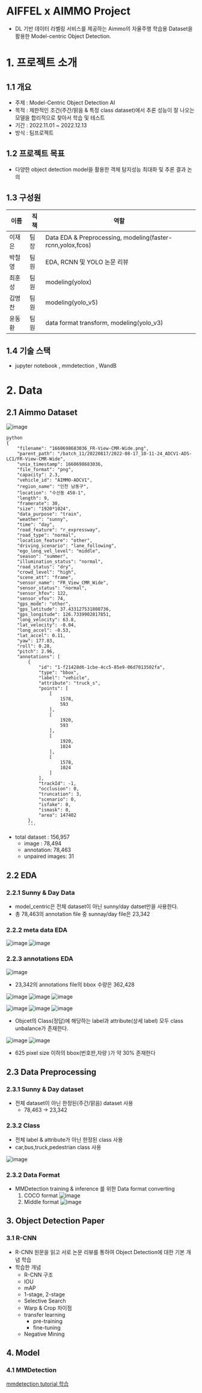 # AIFFEL x AIMMO Project
- DL 기반 데이터 라벨링 서비스를 제공하는 Aimmo의 자율주행 학습용 Dataset을 활용한 Model-centric Object Detection.

# 1. 프로젝트 소개

## 1.1 개요
- 주제 : Model-Centric Object Detection AI
- 목적 : 제한적인 조건(주간/맑음 & 특정 class dataset)에서 추론 성능이 잘 나오는 모델을 합리적으로 찾아서 학습 및 테스트
- 기간 : 2022.11.01 ~ 2022.12.13
- 방식 : 팀프로젝트

## 1.2 프로젝트 목표
- 다양한 object detection model을 활용한 객체 탐지성능 최대화 및 추론 결과 논의

## 1.3 구성원
|이름|직책|역할|
|----|-----|-----|
|이재은|팀장|Data EDA & Preprocessing, modeling(faster-rcnn,yolox,fcos)|
|박철영|팀원|EDA, RCNN 및 YOLO 논문 리뷰|
|최훈성|팀원|modeling(yolox)|
|김명찬|팀원|modeling(yolo_v5)|
|윤동환|팀원|data format transform, modeling(yolo_v3)|

## 1.4 기술 스택
- jupyter notebook , mmdetection , WandB 

# 2. Data
## 2.1 Aimmo Dataset
![image](https://user-images.githubusercontent.com/91417254/206915913-96f3c3ee-5101-46b9-9c57-f850ede2f93c.png)
```
python
{
    "filename": "1660698683036_FR-View-CMR-Wide.png",
    "parent_path": "/batch_11/20220817/2022-08-17_10-11-24_ADCV1-ADS-LC1/FR-View-CMR-Wide",
    "unix_timestamp": 1660698683036,
    "file_format": "png",
    "capacity": 2.3,
    "vehicle_id": "AIMMO-ADCV1",
    "region_name": "인천 남동구",
    "location": "수산동 450-1",
    "length": 9,
    "framerate": 30,
    "size": "1920*1024",
    "data_purpose": "train",
    "weather": "sunny",
    "time": "day",
    "road_feature": "r_expressway",
    "road_type": "normal",
    "location_feature": "other",
    "driving_scenario": "lane_following",
    "ego_long_vel_level": "middle",
    "season": "summer",
    "illumination_status": "normal",
    "road_status": "dry",
    "crowd_level": "high",
    "scene_att": "frame",
    "sensor_name": "FR_View_CMR_Wide",
    "sensor_status": "normal",
    "sensor_hfov": 122,
    "sensor_vfov": 74,
    "gps_mode": "other",
    "gps_latitude": 37.433127531808736,
    "gps_longitude": 126.7339902817851,
    "long_velocity": 63.8,
    "lat_velocity": -0.04,
    "long_accel": -0.53,
    "lat_accel": 0.11,
    "yaw": 177.83,
    "roll": 0.28,
    "pitch": 2.96,
    "annotations": [
        {
            "id": "1-f21428d6-1cbe-4cc5-85e9-06d7013502fa",
            "type": "bbox",
            "label": "vehicle",
            "attribute": "truck_s",
            "points": [
                [
                    1578,
                    593
                ],
                [
                    1920,
                    593
                ],
                [
                    1920,
                    1024
                ],
                [
                    1578,
                    1024
                ]
            ],
            "trackId": -1,
            "occlusion": 0,
            "truncation": 3,
            "scenario": 0,
            "isfake": 0,
            "ismask": 0,
            "area": 147402
        },
        '''

```
- total dataset : 156,957
    - image : 78,494
    - annotation: 78,463
    - unpaired images: 31 

## 2.2 EDA
### 2.2.1 Sunny & Day Data 
- model_centric은 전체 dataset이 아닌 sunny/day datset만을 사용한다.
- 총 78,463의 annotation file 중 sunnay/day file은 23,342 

### 2.2.2 meta data EDA
![image](https://user-images.githubusercontent.com/91417254/206916500-2dc5bf04-42e3-41a6-bda2-91470cae8840.png)
![image](https://user-images.githubusercontent.com/91417254/206916507-90d67b37-f9b9-49f7-9549-80fa467f14af.png)

### 2.2.3 annotations EDA
![image](https://user-images.githubusercontent.com/91417254/206916630-6900541f-ed69-4e4e-aeab-ae1d85c58503.png)
- 23,342의 annotations file의 bbox 수량은 362,428

![image](https://user-images.githubusercontent.com/91417254/206916675-6ac4a141-e8d7-422d-8760-a3765fadc48e.png)
![image](https://user-images.githubusercontent.com/91417254/206916894-f8521fc5-ceb5-4aa3-9963-ab7b3049f7e0.png)
![image](https://user-images.githubusercontent.com/91417254/206916909-7882ccfd-f2d4-4dcb-a8be-d7f40195de17.png)

![image](https://user-images.githubusercontent.com/91417254/206916924-a543a434-73d6-425b-917f-87afeb7cef39.png)
![image](https://user-images.githubusercontent.com/91417254/206916932-2f900822-1a4a-421a-987f-e552e7a83fd1.png)
![image](https://user-images.githubusercontent.com/91417254/206916940-60336338-b625-40d8-b355-dfc3f8a9bcbc.png)

- Objcet의 Class(정답)에 해당하는 label과 attribute(상세 label) 모두 class unbalance가 존재한다.

![image](https://user-images.githubusercontent.com/91417254/206917009-37766f88-e8e7-4b21-a66c-e8977295146d.png)
![image](https://user-images.githubusercontent.com/91417254/206917066-8f1753ea-9c57-48d2-aee2-6916e0b9efba.png)
- 625 pixel size 이하의 bbox(번호판,차량 )가 약 30% 존재한다


## 2.3 Data Preprocessing
### 2.3.1 Sunny & Day dataset
- 전체 dataset이 아닌 한정된(주간/맑음) dataset 사용
    - 78,463 -> 23,342 
### 2.3.2 Class
- 전체 label & attribute가 아닌 한정된 class 사용
- car,bus,truck,pedestrian class 사용

![image](https://user-images.githubusercontent.com/91417254/206923640-64b8c168-978a-4f7b-a850-d736891a2bb8.png)

### 2.3.2 Data Format
- MMDetection training & inference 를 위한 Data format converting
    1. COCO format
        ![image](https://user-images.githubusercontent.com/91417254/206923719-25fe3245-e6ac-45ef-91e6-30e367783a2d.png)
    2. Middle format
        ![image](https://user-images.githubusercontent.com/91417254/206923745-910cc39c-5fe9-43d7-a802-43246b460c78.png)


## 3. Object Detection Paper
### 3.1 R-CNN
- R-CNN 원문을 읽고 서로 논문 리뷰를 통하여 Object Detection에 대한 기본 개념 학습
- 학습한 개념
    - R-CNN 구조
    - IOU
    - mAP
    - 1-stage, 2-stage
    - Selective Search
    - Warp & Crop 차이점
    - transfer learning
        - pre-training
        - fine-tuning
    - Negative Mining 

## 4. Model
### 4.1 MMDetection
[mmdetection tutorial 학습](https://github.com/wodms1/Aimmo_Object-Detection_project/tree/master/Model/MMdetection/Tutorial)
